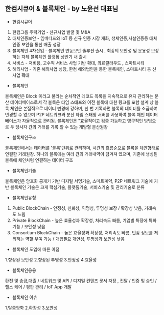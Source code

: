 ## 한컴시큐어 & 블록체인 -  by 노윤선 대표님

- 한컴시큐어

1. 한컴그룹 주력기업 - 신규사업 발굴 및 M&A
2. 대체인증보안 - 임베디드와 IoT 등 신규 인증 시장 개화, 생체인증,사설인증등 대체인증 보안을 통한 매출 성장
3. 블록체인 4차산업 - 블록체인 연동보안 솔루션 출시 , 최강의 보안성 및 운용성 보장하는 자체 블록체인 플랫폼 상반기 내 출시
4. 서비스 - 저비용, 고수익 서비스 사업 기반 확대, 의료클라우드 , 스마트시티
5. 해외사업 - 기존 해외사업 성장, 한컴 해외법인을 통한 블록체인, 스마트시티 등 신사업 확대

- 블록체인

블록체인은 Block 이라고 불리는 순차적인 레코드 목록을 지속적으로 유지 관리하는 분산 데이터베이스로서 각 블록은 타임 스태프와 이전 블록에 대한 링크를 포함
설계 상 블록 체인은 본질적으로 데이터 변경에 강하며, 한 번 기록하면 블록의 데이터를 소급하여 변경할 수 없으며 P2P 네트워크와 분산 타임 스태핑 서버를 사용하여 블록 체인 데이터베이스가 자율적으로 관리됨.
블록체인은 "효율적이고 검증 가능하고 영구적인 방법으로 두 당사자 간의 거래를 기록 할 수 있는 개방형 분산원장

- 블록체인구조

블록체인에서는 데이터를 '블록'단위로 관리하며, 시간의 흐름순으로 블록을 체인형태로 연결한 거래원장.
하나의 블록에는 여러 건의 거래내역이 담겨져 있으며, 기존에 생성된 블록에 체인처럼 연결하는 데이터 구조

- 블록체인기술

블록체인은 암호화 공개키 기반 디지털 서명기술, 스마트계약, P2P 네트워크 기술에 기반
블록체인 기술은 크게 핵심기술, 플랫폼기술, 서비스기술 및 관리기술로 분류

- 블록체인유형

1. Public BlockChain - 안정성, 신뢰성, 익명성, 투명성 보장 / 확장성 낮음, 거래속도 느림
2. Private BlockChain - 높은 효율성과 확장성, 처리속도 빠름, 기업별 특징에 특화기능 / 보안성 낮음
3. Consortium BlockChain - 높은 효율성과 확장성, 처리속도 빠름, 민감 정보를 처리하는 역할 부여 가능 / 개입필요 개연성, 투명성과 보안성 낮음

- 블록체인 도입에 따른 이점

1.향상된 보안성
2.향상된 투명성
3.안정성
4.효율성

- 블록체인응용

환전 및 송금,대출 / 네트워크 및 API / 디지털 컨텐츠 문서 저장 , 전달 / 인증 및 승인 / 헬스 케어 / 평판 관리 / IoT App 개발

- 블록체인 이슈

1.탈중앙화
2.확장성
3.보안성 
